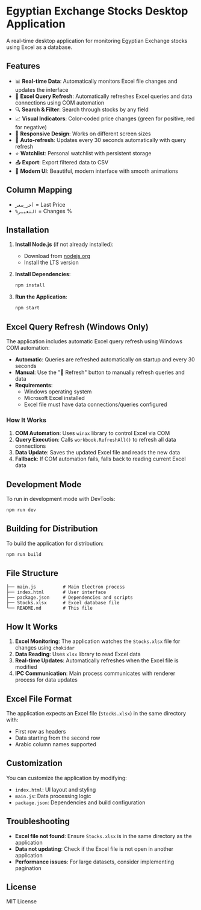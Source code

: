 # Egyptian Exchange Stocks Desktop Application

A real-time desktop application for monitoring Egyptian Exchange stocks using Excel as a database.

## Features

- 📊 **Real-time Data**: Automatically monitors Excel file changes and updates the interface
- 🔄 **Excel Query Refresh**: Automatically refreshes Excel queries and data connections using COM automation
- 🔍 **Search & Filter**: Search through stocks by any field
- 📈 **Visual Indicators**: Color-coded price changes (green for positive, red for negative)
- 📱 **Responsive Design**: Works on different screen sizes
- 🔄 **Auto-refresh**: Updates every 30 seconds automatically with query refresh
- ⭐ **Watchlist**: Personal watchlist with persistent storage
- 📤 **Export**: Export filtered data to CSV
- 🎨 **Modern UI**: Beautiful, modern interface with smooth animations

## Column Mapping

- `أخر_سعر` = Last Price
- `%التغيير` = Changes %

## Installation

1. **Install Node.js** (if not already installed):
   - Download from [nodejs.org](https://nodejs.org/)
   - Install the LTS version

2. **Install Dependencies**:
   ```bash
   npm install
   ```

3. **Run the Application**:
   ```bash
   npm start
   ```

## Excel Query Refresh (Windows Only)

The application includes automatic Excel query refresh using Windows COM automation:

- **Automatic**: Queries are refreshed automatically on startup and every 30 seconds
- **Manual**: Use the "🔄 Refresh" button to manually refresh queries and data
- **Requirements**: 
  - Windows operating system
  - Microsoft Excel installed
  - Excel file must have data connections/queries configured

### How It Works

1. **COM Automation**: Uses `winax` library to control Excel via COM
2. **Query Execution**: Calls `workbook.RefreshAll()` to refresh all data connections
3. **Data Update**: Saves the updated Excel file and reads the new data
4. **Fallback**: If COM automation fails, falls back to reading current Excel data

## Development Mode

To run in development mode with DevTools:
```bash
npm run dev
```

## Building for Distribution

To build the application for distribution:
```bash
npm run build
```

## File Structure

```
├── main.js          # Main Electron process
├── index.html       # User interface
├── package.json     # Dependencies and scripts
├── Stocks.xlsx      # Excel database file
└── README.md        # This file
```

## How It Works

1. **Excel Monitoring**: The application watches the `Stocks.xlsx` file for changes using `chokidar`
2. **Data Reading**: Uses `xlsx` library to read Excel data
3. **Real-time Updates**: Automatically refreshes when the Excel file is modified
4. **IPC Communication**: Main process communicates with renderer process for data updates

## Excel File Format

The application expects an Excel file (`Stocks.xlsx`) in the same directory with:
- First row as headers
- Data starting from the second row
- Arabic column names supported

## Customization

You can customize the application by modifying:
- `index.html`: UI layout and styling
- `main.js`: Data processing logic
- `package.json`: Dependencies and build configuration

## Troubleshooting

- **Excel file not found**: Ensure `Stocks.xlsx` is in the same directory as the application
- **Data not updating**: Check if the Excel file is not open in another application
- **Performance issues**: For large datasets, consider implementing pagination

## License

MIT License
